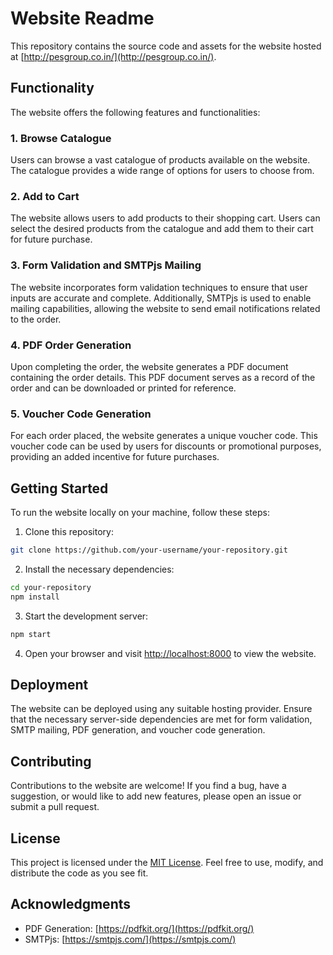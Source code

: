# Website Readme

This repository contains the source code and assets for the website hosted at [http://pesgroup.co.in/](http://pesgroup.co.in/).

## Functionality

The website offers the following features and functionalities:

### 1. Browse Catalogue

Users can browse a vast catalogue of products available on the website. The catalogue provides a wide range of options for users to choose from.

### 2. Add to Cart

The website allows users to add products to their shopping cart. Users can select the desired products from the catalogue and add them to their cart for future purchase.

### 3. Form Validation and SMTPjs Mailing

The website incorporates form validation techniques to ensure that user inputs are accurate and complete. Additionally, SMTPjs is used to enable mailing capabilities, allowing the website to send email notifications related to the order.

### 4. PDF Order Generation

Upon completing the order, the website generates a PDF document containing the order details. This PDF document serves as a record of the order and can be downloaded or printed for reference.

### 5. Voucher Code Generation

For each order placed, the website generates a unique voucher code. This voucher code can be used by users for discounts or promotional purposes, providing an added incentive for future purchases.

## Getting Started

To run the website locally on your machine, follow these steps:

1. Clone this repository:

```bash
git clone https://github.com/your-username/your-repository.git
```

2. Install the necessary dependencies:

```bash
cd your-repository
npm install
```

3. Start the development server:

```bash
npm start
```

4. Open your browser and visit [http://localhost:8000](http://localhost:8000) to view the website.

## Deployment

The website can be deployed using any suitable hosting provider. Ensure that the necessary server-side dependencies are met for form validation, SMTP mailing, PDF generation, and voucher code generation.

## Contributing

Contributions to the website are welcome! If you find a bug, have a suggestion, or would like to add new features, please open an issue or submit a pull request.

## License

This project is licensed under the [MIT License](LICENSE). Feel free to use, modify, and distribute the code as you see fit.

## Acknowledgments

- PDF Generation: [https://pdfkit.org/](https://pdfkit.org/)
- SMTPjs: [https://smtpjs.com/](https://smtpjs.com/)
